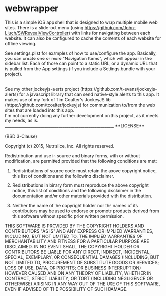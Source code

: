 # webwrapper
This is a simple iOS app shell that is designed to wrap multiple mobile web sites.  There is a slide-out menu (using https://github.com/John-Lluch/SWRevealViewController) with links for navigating between each website.  It can also be configured to cache the contents of each website for offline viewing.

See settings.plist for examples of how to use/configure the app.  Basically, you can create one or 
more "Navigation Items", which will appear in the sidebar list.  Each of those can point to a 
static URL, or a dynamic URL that is pulled from the App settings (if you include a Settings.bundle
with your project).

<br>
See my other jockeyjs-alerts project (https://github.com/t-evans/jockeyjs-alerts) for a javascript 
library that can send native-style alerts to this app.  It makes use of my fork of Tim Coulter's 
JockeyJS lib (https://github.com/tcoulter/jockeyjs) for communication to/from the web sites
that are loaded into this app.

<br>
I'm not currently doing any further development on this project, as it meets my needs, as is.

<br>
_______________________________________________________
**LICENSE**<br><br>
(BSD 3-Clause)

Copyright (c) 2015, Nutrislice, Inc.
All rights reserved.

Redistribution and use in source and binary forms, with or without modification, are permitted provided that the following conditions are met:

1. Redistributions of source code must retain the above copyright notice, this list of conditions and the following disclaimer.

2. Redistributions in binary form must reproduce the above copyright notice, this list of conditions and the following disclaimer in the documentation and/or other materials provided with the distribution.

3. Neither the name of the copyright holder nor the names of its contributors may be used to endorse or promote products derived from this software without specific prior written permission.

THIS SOFTWARE IS PROVIDED BY THE COPYRIGHT HOLDERS AND CONTRIBUTORS "AS IS" AND ANY EXPRESS OR IMPLIED WARRANTIES, INCLUDING, BUT NOT LIMITED TO, THE IMPLIED WARRANTIES OF MERCHANTABILITY AND FITNESS FOR A PARTICULAR PURPOSE ARE DISCLAIMED. IN NO EVENT SHALL THE COPYRIGHT HOLDER OR CONTRIBUTORS BE LIABLE FOR ANY DIRECT, INDIRECT, INCIDENTAL, SPECIAL, EXEMPLARY, OR CONSEQUENTIAL DAMAGES (INCLUDING, BUT NOT LIMITED TO, PROCUREMENT OF SUBSTITUTE GOODS OR SERVICES; LOSS OF USE, DATA, OR PROFITS; OR BUSINESS INTERRUPTION) HOWEVER CAUSED AND ON ANY THEORY OF LIABILITY, WHETHER IN CONTRACT, STRICT LIABILITY, OR TORT (INCLUDING NEGLIGENCE OR OTHERWISE) ARISING IN ANY WAY OUT OF THE USE OF THIS SOFTWARE, EVEN IF ADVISED OF THE POSSIBILITY OF SUCH DAMAGE.
